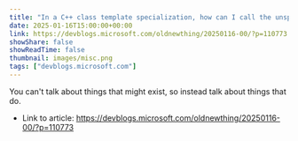 ```yaml
---
title: "In a C++ class template specialization, how can I call the unspecialized version of a method?"
date: 2025-01-16T15:00:00+00:00
link: https://devblogs.microsoft.com/oldnewthing/20250116-00/?p=110773
showShare: false
showReadTime: false
thumbnail: images/misc.png
tags: ["devblogs.microsoft.com"]
---
```

You can't talk about things that might exist, so instead talk about things that do.

- Link to article: https://devblogs.microsoft.com/oldnewthing/20250116-00/?p=110773